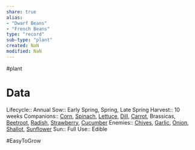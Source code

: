 ```yaml
---
share: true
alias: 
- "Dwarf Beans"
- "French Beans"
type: "record"
sub-type: "plant"
created: NaN 
modified: NaN
---
```

 #plant
# Data
Lifecycle:: Annual
Sow:: Early Spring, Spring, Late Spring
Harvest:: 10 weeks
Companions:: [Corn](./Corn.md), [Spinach](./Spinach.md), [Lettuce](./Lettuce.md), [Dill](./Dill.md), [Carrot](Carrot.md), Brassicas, [Beetroot](./Beetroot.md), [Radish](./Radish.md), [Strawberry](./Strawberry.md), [Cucumber](./Cucumber.md)
Enemies:: [Chives](./Chives.md), [Garlic](Garlic.md), [Onion](Onion.md), [Shallot](./Shallot.md), [Sunflower](./Sunflower.md)
Sun:: Full
Use:: Edible

#EasyToGrow 